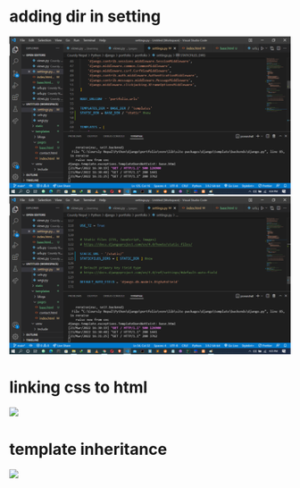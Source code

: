 # adding dir in setting
<img src="ss/1. static name.png">
<img src="ss/2. static dir.png">

# linking css to html
<img src="ss/3.link css.png">

# template inheritance
<img src="ss/4.template_inheritance.png">